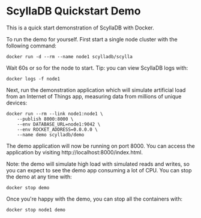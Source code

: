 # ScyllaDB Quickstart Demo

This is a quick start demonstration of ScyllaDB with Docker.

To run the demo for yourself. First start a single node cluster with the following command:

    docker run -d --rm --name node1 scylladb/scylla

Wait 60s or so for the node to start. Tip: you can view ScyllaDB logs with:

    docker logs -f node1

Next, run the demonstration application which will simulate artificial load from an Internet of Things app, 
measuring data from millions of unique devices:

    docker run --rm --link node1:node1 \
        --publish 8000:8000 \
        --env DATABASE_URL=node1:9042 \
        --env ROCKET_ADDRESS=0.0.0.0 \
        --name demo scylladb/demo

The demo application will now be running on port 8000. You can access the application by visiting http://localhost:8000/index.html.

Note: the demo will simulate high load with simulated reads and writes, so you can expect to see the demo app 
consuming a lot of CPU. You can stop the demo at any time with:

    docker stop demo

Once you're happy with the demo, you can stop all the containers with:

    docker stop node1 demo
